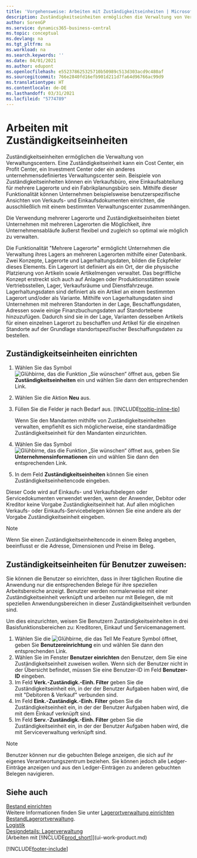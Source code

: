 ```yaml
---
title: 'Vorgehensweise: Arbeiten mit Zuständigkeitseinheiten | Microsoft Docs'
description: Zuständigkeitseinheiten ermöglichen die Verwaltung von Verwaltungscentern. Eine Zuständigkeitseinheit kann ein Cost Center, ein Profit Center, ein Investment Center oder ein anderes unternehmensdefiniertes Verwaltungscenter sein.
author: SorenGP
ms.service: dynamics365-business-central
ms.topic: conceptual
ms.devlang: na
ms.tgt_pltfrm: na
ms.workload: na
ms.search.keywords: ''
ms.date: 04/01/2021
ms.author: edupont
ms.openlocfilehash: e552378625325710b50989c513d303acd9c480af
ms.sourcegitcommit: 766e2840fd16efb901d211d7fa64d96766ac99d9
ms.translationtype: HT
ms.contentlocale: de-DE
ms.lasthandoff: 03/31/2021
ms.locfileid: "5774789"
---
```

# <a name="work-with-responsibility-centers"></a>Arbeiten mit Zuständigkeitseinheiten

Zuständigkeitseinheiten ermöglichen die Verwaltung von Verwaltungscentern. Eine Zuständigkeitseinheit kann ein Cost Center, ein Profit Center, ein Investment Center oder ein anderes unternehmensdefiniertes Verwaltungscenter sein. Beispiele von Zuständigkeitseinheiten können ein Verkaufsbüro, eine Einkaufsabteilung für mehrere Lagerorte und ein Fabrikplanungsbüro sein. Mithilfe dieser Funktionalität können Unternehmen beispielsweise benutzerspezifische Ansichten von Verkaufs- und Einkaufsdokumenten einrichten, die ausschließlich mit einem bestimmten Verwaltungscenter zusammenhängen.  

Die Verwendung mehrerer Lagerorte und Zuständigkeitseinheiten bietet Unternehmen mit mehreren Lagerorten die Möglichkeit, ihre Unternehmensabläufe äußerst flexibel und zugleich so optimal wie möglich zu verwalten.

Die Funktionalität "Mehrere Lagerorte" ermöglicht Unternehmen die Verwaltung ihres Lagers an mehreren Lagerorten mithilfe einer Datenbank. Zwei Konzepte, Lagerorte und Lagerhaltungsdaten, bilden die Eckpfeiler dieses Elements. Ein Lagerort ist definiert als ein Ort, der die physische Platzierung von Artikeln sowie Artikelmengen verwaltet. Das begriffliche Konzept erstreckt sich auch auf Anlagen oder Produktionsstätten sowie Vertriebsstellen, Lager, Verkaufsräume und Dienstfahrzeuge. Lagerhaltungsdaten sind definiert als ein Artikel an einem bestimmten Lagerort und/oder als Variante. Mithilfe von Lagerhaltungsdaten sind Unternehmen mit mehreren Standorten in der Lage, Beschaffungsdaten, Adressen sowie einige Finanzbuchungsdaten auf Standortebene hinzuzufügen. Dadurch sind sie in der Lage, Varianten desselben Artikels für einen einzelnen Lagerort zu beschaffen und Artikel für die einzelnen Standorte auf der Grundlage standortspezifischer Beschaffungsdaten zu bestellen.  

## <a name="to-set-up-a-responsibility-center"></a>Zuständigkeitseinheiten einrichten

1. Wählen Sie das Symbol ![Glühbirne, das die Funktion „Sie wünschen“ öffnet](media/ui-search/search_small.png "Was möchten Sie tun?") aus, geben Sie **Zuständigkeitseinheiten** ein und wählen Sie dann den entsprechenden Link.  
2. Wählen Sie die Aktion **Neu** aus.  
3. Füllen Sie die Felder je nach Bedarf aus. [!INCLUDE[tooltip-inline-tip](includes/tooltip-inline-tip_md.md)]  

    Wenn Sie den Mandanten mithilfe von Zuständigkeitseinheiten verwalten, empfiehlt es sich möglicherweise, eine standardmäßige Zuständigkeitseinheit für den Mandanten einzurichten.
4. Wählen Sie das Symbol ![Glühbirne, das die Funktion „Sie wünschen“ öffnet](media/ui-search/search_small.png "Was möchten Sie tun?") aus, geben Sie **Unternehmensinformationen** ein und wählen Sie dann den entsprechenden Link.
5. In dem Feld **Zuständigkeitseinheiten** können Sie einen Zuständigkeitseinheitencode eingeben.

Dieser Code wird auf Einkaufs- und Verkaufsbelegen oder Servicedokumenten verwendet werden, wenn der Anwender, Debitor oder Kreditor keine Vorgabe Zuständigkeitseinheit hat. Auf allen möglichen Verkaufs- oder Einkaufs-Servicebelegen können Sie eine andere als der Vorgabe Zuständigkeitseinheit eingeben.

> [!NOTE]  
> Wenn Sie einen Zuständigkeitseinheitencode in einem Beleg angeben, beeinflusst er die Adresse, Dimensionen und Preise im Beleg.  

## <a name="to-assign-responsibility-centers-to-users"></a>Zuständigkeitseinheiten für Benutzer zuweisen:

Sie können die Benutzer so einrichten, dass in ihrer täglichen Routine die Anwendung nur die entsprechenden Belege für ihre speziellen Arbeitsbereiche anzeigt. Benutzer werden normalerweise mit einer Zuständigkeitseinheit verknüpft und arbeiten nur mit Belegen, die mit speziellen Anwendungsbereichen in dieser Zuständigkeitseinheit verbunden sind.  

Um dies einzurichten, weisen Sie Benutzern Zuständigkeitseinheiten in drei Basisfunktionsbereichen zu: Kreditoren, Einkauf und Servicemanagement.  

1. Wählen Sie die ![Glühbirne, die das Tell Me Feature](media/ui-search/search_small.png "Was möchten Sie tun?") Symbol öffnet, geben Sie **Benutzereinrichtung** ein und wählen Sie dann den entsprechenden Link.  
2. Wählen Sie im Fenster **Benutzer einrichten** den Benutzer, dem Sie eine Zuständigkeitseinheit zuweisen wollen. Wenn sich der Benutzer nicht in der Übersicht befindet, müssen Sie eine Benutzer-ID im Feld **Benutzer-ID** eingeben.  
3. Im Feld **Verk.-Zuständigk.-Einh. Filter** geben Sie die Zuständigkeitseinheit ein, in der der Benutzer Aufgaben haben wird, die mit "Debitoren & Verkauf" verbunden sind.  
4. Im Feld **Eink.-Zuständigk.-Einh. Filter** geben Sie die Zuständigkeitseinheit ein, in der der Benutzer Aufgaben haben wird, die mit dem Einkauf verknüpft sind.  
5. Im Feld **Serv.-Zuständigk.-Einh. Filter** geben Sie die Zuständigkeitseinheit ein, in der der Benutzer Aufgaben haben wird, die mit Serviceverwaltung verknüpft sind.  

> [!NOTE]  
> Benutzer können nur die gebuchten Belege anzeigen, die sich auf ihr eigenes Verantwortungszentrum beziehen. Sie können jedoch alle Ledger-Einträge anzeigen und aus den Ledger-Einträgen zu anderen gebuchten Belegen navigieren.

## <a name="see-also"></a>Siehe auch

[Bestand einrichten](inventory-setup-inventory.md)  
Weitere Informationen finden Sie unter [Lagerortverwaltung einrichten](warehouse-setup-warehouse.md)
[Bestand](inventory-manage-inventory.md)[Lagerortverwaltung](warehouse-manage-warehouse.md).  
[Logistik](warehouse-manage-warehouse.md)  
[Designdetails: Lagerverwaltung](design-details-warehouse-management.md)  
[Arbeiten mit [!INCLUDE[prod_short](includes/prod_short.md)]](ui-work-product.md)  


[!INCLUDE[footer-include](includes/footer-banner.md)]
